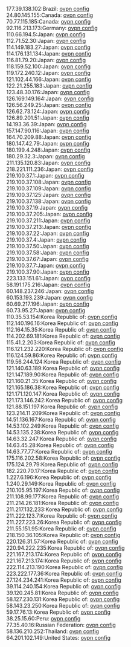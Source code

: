 177.39.138.102:Brazil: [ovpn config](vpn/177_39_138_102.ovpn)  
24.80.145.155:Canada: [ovpn config](vpn/24_80_145_155.ovpn)  
70.77.115.185:Canada: [ovpn config](vpn/70_77_115_185.ovpn)  
92.116.213.173:Germany: [ovpn config](vpn/92_116_213_173.ovpn)  
110.66.194.5:Japan: [ovpn config](vpn/110_66_194_5.ovpn)  
112.71.52.30:Japan: [ovpn config](vpn/112_71_52_30.ovpn)  
114.149.183.27:Japan: [ovpn config](vpn/114_149_183_27.ovpn)  
114.176.131.134:Japan: [ovpn config](vpn/114_176_131_134.ovpn)  
116.81.79.20:Japan: [ovpn config](vpn/116_81_79_20.ovpn)  
118.159.52.100:Japan: [ovpn config](vpn/118_159_52_100.ovpn)  
119.172.240.12:Japan: [ovpn config](vpn/119_172_240_12.ovpn)  
121.102.44.166:Japan: [ovpn config](vpn/121_102_44_166.ovpn)  
122.21.255.183:Japan: [ovpn config](vpn/122_21_255_183.ovpn)  
123.48.30.176:Japan: [ovpn config](vpn/123_48_30_176.ovpn)  
126.169.149.164:Japan: [ovpn config](vpn/126_169_149_164.ovpn)  
126.56.249.25:Japan: [ovpn config](vpn/126_56_249_25.ovpn)  
126.62.73.124:Japan: [ovpn config](vpn/126_62_73_124.ovpn)  
126.89.201.51:Japan: [ovpn config](vpn/126_89_201_51.ovpn)  
14.193.36.39:Japan: [ovpn config](vpn/14_193_36_39.ovpn)  
157.147.90.116:Japan: [ovpn config](vpn/157_147_90_116.ovpn)  
164.70.209.88:Japan: [ovpn config](vpn/164_70_209_88.ovpn)  
180.147.42.79:Japan: [ovpn config](vpn/180_147_42_79.ovpn)  
180.199.4.248:Japan: [ovpn config](vpn/180_199_4_248.ovpn)  
180.29.32.3:Japan: [ovpn config](vpn/180_29_32_3.ovpn)  
211.135.120.83:Japan: [ovpn config](vpn/211_135_120_83.ovpn)  
218.221.111.236:Japan: [ovpn config](vpn/218_221_111_236.ovpn)  
219.100.37.1:Japan: [ovpn config](vpn/219_100_37_1.ovpn)  
219.100.37.108:Japan: [ovpn config](vpn/219_100_37_108.ovpn)  
219.100.37.109:Japan: [ovpn config](vpn/219_100_37_109.ovpn)  
219.100.37.125:Japan: [ovpn config](vpn/219_100_37_125.ovpn)  
219.100.37.138:Japan: [ovpn config](vpn/219_100_37_138.ovpn)  
219.100.37.19:Japan: [ovpn config](vpn/219_100_37_19.ovpn)  
219.100.37.205:Japan: [ovpn config](vpn/219_100_37_205.ovpn)  
219.100.37.211:Japan: [ovpn config](vpn/219_100_37_211.ovpn)  
219.100.37.213:Japan: [ovpn config](vpn/219_100_37_213.ovpn)  
219.100.37.22:Japan: [ovpn config](vpn/219_100_37_22.ovpn)  
219.100.37.4:Japan: [ovpn config](vpn/219_100_37_4.ovpn)  
219.100.37.50:Japan: [ovpn config](vpn/219_100_37_50.ovpn)  
219.100.37.58:Japan: [ovpn config](vpn/219_100_37_58.ovpn)  
219.100.37.67:Japan: [ovpn config](vpn/219_100_37_67.ovpn)  
219.100.37.7:Japan: [ovpn config](vpn/219_100_37_7.ovpn)  
219.100.37.90:Japan: [ovpn config](vpn/219_100_37_90.ovpn)  
223.133.151.61:Japan: [ovpn config](vpn/223_133_151_61.ovpn)  
58.191.175.216:Japan: [ovpn config](vpn/58_191_175_216.ovpn)  
60.148.237.246:Japan: [ovpn config](vpn/60_148_237_246.ovpn)  
60.153.193.239:Japan: [ovpn config](vpn/60_153_193_239.ovpn)  
60.69.217.196:Japan: [ovpn config](vpn/60_69_217_196.ovpn)  
60.73.95.27:Japan: [ovpn config](vpn/60_73_95_27.ovpn)  
110.35.53.154:Korea Republic of: [ovpn config](vpn/110_35_53_154.ovpn)  
112.140.196.16:Korea Republic of: [ovpn config](vpn/112_140_196_16.ovpn)  
112.164.15.35:Korea Republic of: [ovpn config](vpn/112_164_15_35.ovpn)  
114.202.69.181:Korea Republic of: [ovpn config](vpn/114_202_69_181.ovpn)  
115.41.2.203:Korea Republic of: [ovpn config](vpn/115_41_2_203.ovpn)  
116.121.232.220:Korea Republic of: [ovpn config](vpn/116_121_232_220.ovpn)  
116.124.59.86:Korea Republic of: [ovpn config](vpn/116_124_59_86.ovpn)  
119.56.244.124:Korea Republic of: [ovpn config](vpn/119_56_244_124.ovpn)  
121.140.63.189:Korea Republic of: [ovpn config](vpn/121_140_63_189.ovpn)  
121.147.189.90:Korea Republic of: [ovpn config](vpn/121_147_189_90.ovpn)  
121.160.21.35:Korea Republic of: [ovpn config](vpn/121_160_21_35.ovpn)  
121.165.186.38:Korea Republic of: [ovpn config](vpn/121_165_186_38.ovpn)  
121.171.120.147:Korea Republic of: [ovpn config](vpn/121_171_120_147.ovpn)  
121.173.146.242:Korea Republic of: [ovpn config](vpn/121_173_146_242.ovpn)  
121.88.151.197:Korea Republic of: [ovpn config](vpn/121_88_151_197.ovpn)  
123.214.11.209:Korea Republic of: [ovpn config](vpn/123_214_11_209.ovpn)  
14.51.136.167:Korea Republic of: [ovpn config](vpn/14_51_136_167.ovpn)  
14.53.102.249:Korea Republic of: [ovpn config](vpn/14_53_102_249.ovpn)  
14.53.135.238:Korea Republic of: [ovpn config](vpn/14_53_135_238.ovpn)  
14.63.32.247:Korea Republic of: [ovpn config](vpn/14_63_32_247.ovpn)  
14.63.45.28:Korea Republic of: [ovpn config](vpn/14_63_45_28.ovpn)  
14.63.77.77:Korea Republic of: [ovpn config](vpn/14_63_77_77.ovpn)  
175.116.202.58:Korea Republic of: [ovpn config](vpn/175_116_202_58.ovpn)  
175.124.29.79:Korea Republic of: [ovpn config](vpn/175_124_29_79.ovpn)  
182.220.70.17:Korea Republic of: [ovpn config](vpn/182_220_70_17.ovpn)  
1.227.6.196:Korea Republic of: [ovpn config](vpn/1_227_6_196.ovpn)  
1.240.29.149:Korea Republic of: [ovpn config](vpn/1_240_29_149.ovpn)  
210.105.95.197:Korea Republic of: [ovpn config](vpn/210_105_95_197.ovpn)  
211.108.99.177:Korea Republic of: [ovpn config](vpn/211_108_99_177.ovpn)  
211.214.26.181:Korea Republic of: [ovpn config](vpn/211_214_26_181.ovpn)  
211.217.132.233:Korea Republic of: [ovpn config](vpn/211_217_132_233.ovpn)  
211.222.123.7:Korea Republic of: [ovpn config](vpn/211_222_123_7.ovpn)  
211.227.223.26:Korea Republic of: [ovpn config](vpn/211_227_223_26.ovpn)  
211.55.151.95:Korea Republic of: [ovpn config](vpn/211_55_151_95.ovpn)  
218.150.36.105:Korea Republic of: [ovpn config](vpn/218_150_36_105.ovpn)  
220.126.31.57:Korea Republic of: [ovpn config](vpn/220_126_31_57.ovpn)  
220.94.222.235:Korea Republic of: [ovpn config](vpn/220_94_222_235.ovpn)  
221.167.213.174:Korea Republic of: [ovpn config](vpn/221_167_213_174.ovpn)  
221.167.213.174:Korea Republic of: [ovpn config](vpn/221_167_213_174.ovpn)  
222.114.213.190:Korea Republic of: [ovpn config](vpn/222_114_213_190.ovpn)  
223.222.177.36:Korea Republic of: [ovpn config](vpn/223_222_177_36.ovpn)  
27.124.234.241:Korea Republic of: [ovpn config](vpn/27_124_234_241.ovpn)  
39.114.240.154:Korea Republic of: [ovpn config](vpn/39_114_240_154.ovpn)  
39.120.245.81:Korea Republic of: [ovpn config](vpn/39_120_245_81.ovpn)  
58.127.230.131:Korea Republic of: [ovpn config](vpn/58_127_230_131.ovpn)  
58.143.23.250:Korea Republic of: [ovpn config](vpn/58_143_23_250.ovpn)  
59.17.76.13:Korea Republic of: [ovpn config](vpn/59_17_76_13.ovpn)  
38.25.15.60:Peru: [ovpn config](vpn/38_25_15_60.ovpn)  
77.35.40.16:Russian Federation: [ovpn config](vpn/77_35_40_16.ovpn)  
58.136.210.252:Thailand: [ovpn config](vpn/58_136_210_252.ovpn)  
64.201.102.149:United States: [ovpn config](vpn/64_201_102_149.ovpn)  
